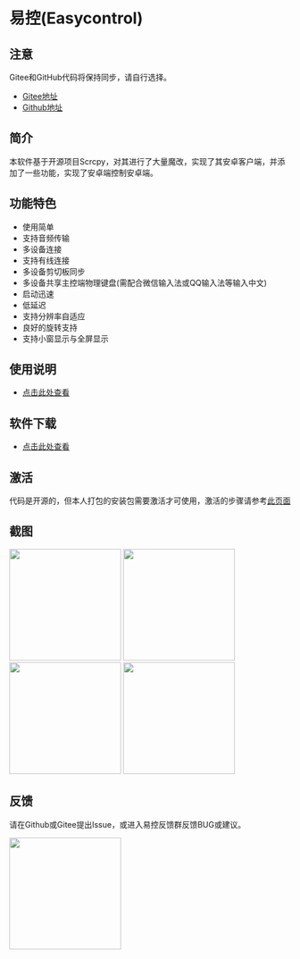 # 易控(Easycontrol)

## 注意
 Gitee和GitHub代码将保持同步，请自行选择。
- [Gitee地址](https://gitee.com/mingzhixianweb/easycontrol)
- [Github地址](https://github.com/mingzhixian/Easycontrol)

## 简介
本软件基于开源项目Scrcpy，对其进行了大量魔改，实现了其安卓客户端，并添加了一些功能，实现了安卓端控制安卓端。

## 功能特色
- 使用简单
- 支持音频传输
- 多设备连接
- 支持有线连接
- 多设备剪切板同步
- 多设备共享主控端物理键盘(需配合微信输入法或QQ输入法等输入中文)
- 启动迅速
- 低延迟
- 支持分辨率自适应
- 良好的旋转支持
- 支持小窗显示与全屏显示

## 使用说明
- [点击此处查看](https://gitee.com/mingzhixianweb/easycontrol/blob/master/HOW_TO_USE.md)

## 软件下载
- [点击此处查看](https://gitee.com/mingzhixianweb/easycontrol/releases)

## 激活
代码是开源的，但本人打包的安装包需要激活才可使用，激活的步骤请参考[此页面](https://gitee.com/mingzhixianweb/easycontrol/blob/master/DONATE.md)

## 截图
<img src="https://gitee.com/mingzhixianweb/easycontrol/raw/master/pic/screenshot/main.webp" width="200px">
<img src="https://gitee.com/mingzhixianweb/easycontrol/raw/master/pic/screenshot/small.webp" width="200px">
<img src="https://gitee.com/mingzhixianweb/easycontrol/raw/master/pic/screenshot/mini.webp" width="200px">
<img src="https://gitee.com/mingzhixianweb/easycontrol/raw/master/pic/screenshot/full.webp" width="200px">

## 反馈

请在Github或Gitee提出Issue，或进入易控反馈群反馈BUG或建议。

<img src="https://gitee.com/mingzhixianweb/easycontrol/raw/master/pic/other/qq_issue.webp" width="200px">

